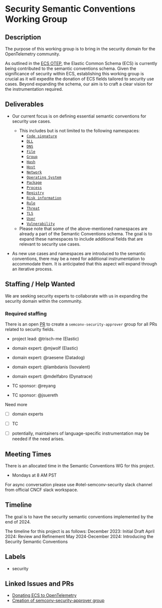 # Security Semantic Conventions Working Group

## Description

The purpose of this working group is to bring in the security domain for the OpenTelemetry community. 

As outlined in the [ECS OTEP](https://github.com/open-telemetry/oteps/blob/main/text/0199-support-elastic-common-schema-in-opentelemetry.md), the Elastic Common Schema (ECS) is currently being contributed to the semantic conventions schema. Given the significance of security within ECS, establishing this working group is crucial as it will expedite the donation of ECS fields tailored to security use cases. Beyond expanding the schema, our aim is to craft a clear vision for the instrumentation required.

## Deliverables

* Our current focus is on defining essential semantic conventions for security use cases.
  * This includes but is not limited to the following namespaces:
    * [`Code signature`](https://www.elastic.co/guide/en/ecs/current/ecs-code_signature.html)
    * [`DLL`](https://www.elastic.co/guide/en/ecs/current/ecs-dll.html)
    * [`DNS`](https://www.elastic.co/guide/en/ecs/current/ecs-dns.html)
    * [`File`](https://www.elastic.co/guide/en/ecs/current/ecs-file.html)
    * [`Group`](https://www.elastic.co/guide/en/ecs/current/ecs-group.html)
    * [`Hash`](https://www.elastic.co/guide/en/ecs/current/ecs-hash.html)
    * [`Host`](https://www.elastic.co/guide/en/ecs/current/ecs-host.html)
    * [`Network`](https://www.elastic.co/guide/en/ecs/current/ecs-network.html)
    * [`Operating System`](https://www.elastic.co/guide/en/ecs/current/ecs-os.html)
    * [`Package`](https://www.elastic.co/guide/en/ecs/current/ecs-package.html)
    * [`Process`](https://www.elastic.co/guide/en/ecs/current/ecs-process.html)
    * [`Registry`](https://www.elastic.co/guide/en/ecs/current/ecs-registry.html)
    * [`Risk information`](https://www.elastic.co/guide/en/ecs/current/ecs-risk.html)
    * [`Rule`](https://www.elastic.co/guide/en/ecs/current/ecs-rule.html)
    * [`Threat`](https://www.elastic.co/guide/en/ecs/current/ecs-threat.html)
    * [`TLS`](https://www.elastic.co/guide/en/ecs/current/ecs-tls.html)
    * [`User`](https://www.elastic.co/guide/en/ecs/current/ecs-user.html)
    * [`Vulnerability`](https://www.elastic.co/guide/en/ecs/current/ecs-vulnerability.html)
  * Please note that some of the above-mentioned namespaces are already a part of the Semantic Conventions schema. The goal is to expand these namespaces to include additional fields that are relevant to security use cases.

* As new use cases and namespaces are introduced to the semantic conventions, there may be a need for additional instrumentation to accommodate them. It is anticipated that this aspect will expand through an iterative process.

## Staffing / Help Wanted

We are seeking security experts to collaborate with us in expanding the security domain within the community.  

### Required staffing

There is an open [PR](https://github.com/open-telemetry/semantic-conventions/issues/580) to create a `semconv-security-approver` group for all PRs related to security fields.  

* project lead: @trisch-me (Elastic)
* domain expert: @mjwolf (Elastic)
* domain expert: @raesene (Datadog)
* domain expert: @lambdanis (Isovalent)
* domain expert: @mdelfabro (Dynatrace)

* TC sponsor: @reyang
* TC sponsor: @jsuereth

Need more 
- [ ] domain experts
- [ ] TC 
- [ ] potentially, maintainers of language-specific instrumentation may be needed if the need arises.


## Meeting Times

There is an allocated time in the Semantic Conventions WG for this project.
- Mondays at 8 AM PST

For async conversation please use #otel-semconv-security slack channel from official CNCF slack workspace.

## Timeline

The goal is to have the security semantic conventions implemented by the end of 2024.

The timeline for this project is as follows:
December 2023: Initial Draft
April 2024: Review and Refinement
May 2024-December 2024: Introducing the Security Semantic Conventions


## Labels

* security

## Linked Issues and PRs

* [Donating ECS to OpenTelemetry](https://github.com/open-telemetry/oteps/blob/main/text/0199-support-elastic-common-schema-in-opentelemetry.md)
* [Creation of semconv-security-approver group](https://github.com/open-telemetry/semantic-conventions/issues/580)

